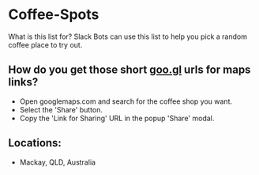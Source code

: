 # Coffee-Spots
What is this list for? 
Slack Bots can use this list to help you pick a random coffee place to try out.

## How do you get those short [goo.gl](goo.gl) urls for maps links?
- Open googlemaps.com and search for the coffee shop you want.
- Select the 'Share' button.
- Copy the 'Link for Sharing' URL in the popup 'Share' modal.

## Locations:
- Mackay, QLD, Australia

